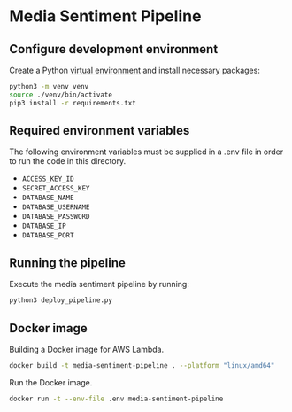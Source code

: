 # Media Sentiment Pipeline

## Configure development environment

Create a Python [virtual environment](https://docs.python.org/3/library/venv.html) and install necessary packages:

```sh
python3 -m venv venv
source ./venv/bin/activate
pip3 install -r requirements.txt
```

## Required environment variables

The following environment variables must be supplied in a .env file in order to run the code in this directory.

- `ACCESS_KEY_ID`
- `SECRET_ACCESS_KEY`
- `DATABASE_NAME`
- `DATABASE_USERNAME`
- `DATABASE_PASSWORD`
- `DATABASE_IP`
- `DATABASE_PORT`

## Running the pipeline

Execute the media sentiment pipeline by running:

```sh
python3 deploy_pipeline.py
```

## Docker image

Building a Docker image for AWS Lambda.

```sh
docker build -t media-sentiment-pipeline . --platform "linux/amd64"
```

Run the Docker image.

```sh
docker run -t --env-file .env media-sentiment-pipeline
```
